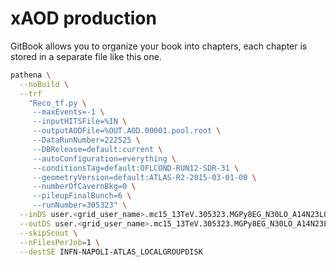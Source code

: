 # xAOD production

GitBook allows you to organize your book into chapters, each chapter is stored in a separate file like this one.


```bash
pathena \
  --noBuild \
  --trf
    "Reco_tf.py \
     --maxEvents=-1 \
     --inputHITSFile=%IN \
     --outputAODFile=%OUT.AOD.00001.pool.root \
     --DataRunNumber=222525 \
     --DBRelease=default:current \
     --autoConfiguration=everything \
     --conditionsTag=default:OFLCOND-RUN12-SDR-31 \
     --geometryVersion=default:ATLAS-R2-2015-03-01-00 \
     --numberOfCavernBkg=0 \
     --pileupFinalBunch=6 \
     --runNumber=305323" \
  --inDS user.<grid_user_name>.mc15_13TeV.305323.MGPy8EG_N30LO_A14N23LO_DM_BBscalar_p20_c1_jpt100.SIM.v2_EXT0/ \
  --outDS user.<grid_user_name>.mc15_13TeV.305323.MGPy8EG_N30LO_A14N23LO_DM_BBscalar_p20_c1_jpt100.AOD.v3 \
  --skipScout \
  --nFilesPerJob=1 \
  --destSE INFN-NAPOLI-ATLAS_LOCALGROUPDISK
```
